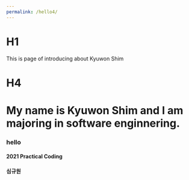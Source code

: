 ```yaml
---
permalink: /hello4/
---
```


# H1
This is page of introducing about Kyuwon Shim
# H4
My name is Kyuwon Shim and I am majoring in software enginnering.
=======


### hello
#### 2021 Practical Coding

#### 심규원
